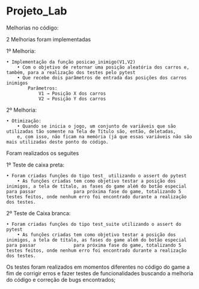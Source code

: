 # Projeto_Lab

Melhorias no código:

2 Melhorias foram implementadas

1º Melhoria:

	• Implementação da função posicao_inimigo(V1,V2)
		• Com o objetivo de retornar uma posição aleatória dos carros e, também, para a realização dos testes pelo pytest
		• Que recebe dois parâmetros de entrada das posições dos carros inimigos
			Parâmetros:
				V1 → Posição X dos carros
				V2 → Posição Y dos carros

2º Melhoria:

	• Otimização:
		• Quando se inicia o jogo, um conjunto de variáveis que são utilizadas tão somente na Tela de Título são, então, deletadas, 
		e, com isso, não ficam na memória (já que essas variáveis não são mais utilizadas deste ponto do código.
		
Foram realizados os seguites


1º Teste de caixa preta:

	• Foram criadas funções do tipo test_ utilizando o assert do pytest
		• As funções criadas tem como objetivo testar a posição dos inimigos, a tela de títalo, as fases do game aléḿ do botão especial para passar 			 para próxima fase do game, totalizando 5 testes feitos, onde nenhum erro foi encontrado durante a realização dos testes.

2º Teste de Caixa branca:
	
	• Foram criadas funções do tipo test_suite utilizando o assert do pytest
		• As funções criadas tem como objetivo testar a posição dos inimigos, a tela de títalo, as fases do game aléḿ do botão especial para passar 			 para próxima fase do game, totalizando 5 testes feitos, onde nenhum erro foi encontrado durante a realização dos testes.


Os testes foram realizados em momentos diferentes no código do game a fim de corrigir erros e fazer testes de funcionalidades buscando a melhoria do código e correção de bugs encontrados;
		

